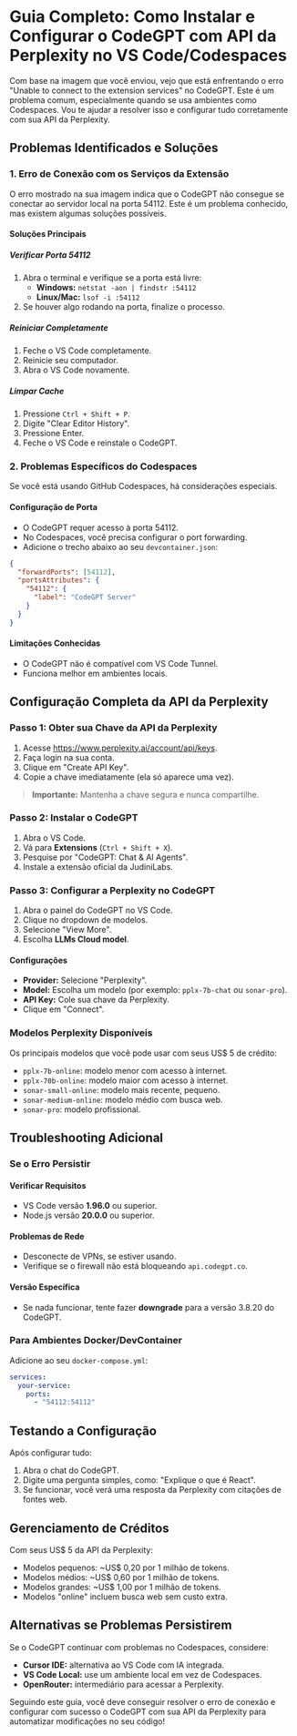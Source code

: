 # Guia Completo: Como Instalar e Configurar o CodeGPT com API da Perplexity no VS Code/Codespaces

Com base na imagem que você enviou, vejo que está enfrentando o erro "Unable to connect to the extension services" no CodeGPT. Este é um problema comum, especialmente quando se usa ambientes como Codespaces. Vou te ajudar a resolver isso e configurar tudo corretamente com sua API da Perplexity.

## Problemas Identificados e Soluções

### 1. Erro de Conexão com os Serviços da Extensão

O erro mostrado na sua imagem indica que o CodeGPT não consegue se conectar ao servidor local na porta 54112. Este é um problema conhecido, mas existem algumas soluções possíveis.

#### Soluções Principais

##### Verificar Porta 54112

1. Abra o terminal e verifique se a porta está livre:
   - **Windows:** `netstat -aon | findstr :54112`
   - **Linux/Mac:** `lsof -i :54112`
2. Se houver algo rodando na porta, finalize o processo.

##### Reiniciar Completamente

1. Feche o VS Code completamente.
2. Reinicie seu computador.
3. Abra o VS Code novamente.

##### Limpar Cache

1. Pressione `Ctrl + Shift + P`.
2. Digite "Clear Editor History".
3. Pressione Enter.
4. Feche o VS Code e reinstale o CodeGPT.

### 2. Problemas Específicos do Codespaces

Se você está usando GitHub Codespaces, há considerações especiais.

#### Configuração de Porta

- O CodeGPT requer acesso à porta 54112.
- No Codespaces, você precisa configurar o port forwarding.
- Adicione o trecho abaixo ao seu `devcontainer.json`:

```json
{
  "forwardPorts": [54112],
  "portsAttributes": {
    "54112": {
      "label": "CodeGPT Server"
    }
  }
}
```

#### Limitações Conhecidas

- O CodeGPT não é compatível com VS Code Tunnel.
- Funciona melhor em ambientes locais.

## Configuração Completa da API da Perplexity

### Passo 1: Obter sua Chave da API da Perplexity

1. Acesse <https://www.perplexity.ai/account/api/keys>.
2. Faça login na sua conta.
3. Clique em "Create API Key".
4. Copie a chave imediatamente (ela só aparece uma vez).

> **Importante:** Mantenha a chave segura e nunca compartilhe.

### Passo 2: Instalar o CodeGPT

1. Abra o VS Code.
2. Vá para **Extensions** (`Ctrl + Shift + X`).
3. Pesquise por "CodeGPT: Chat & AI Agents".
4. Instale a extensão oficial da JudiniLabs.

### Passo 3: Configurar a Perplexity no CodeGPT

1. Abra o painel do CodeGPT no VS Code.
2. Clique no dropdown de modelos.
3. Selecione "View More".
4. Escolha **LLMs Cloud model**.

#### Configurações

- **Provider:** Selecione "Perplexity".
- **Model:** Escolha um modelo (por exemplo: `pplx-7b-chat` ou `sonar-pro`).
- **API Key:** Cole sua chave da Perplexity.
- Clique em "Connect".

### Modelos Perplexity Disponíveis

Os principais modelos que você pode usar com seus US$ 5 de crédito:

- `pplx-7b-online`: modelo menor com acesso à internet.
- `pplx-70b-online`: modelo maior com acesso à internet.
- `sonar-small-online`: modelo mais recente, pequeno.
- `sonar-medium-online`: modelo médio com busca web.
- `sonar-pro`: modelo profissional.

## Troubleshooting Adicional

### Se o Erro Persistir

#### Verificar Requisitos

- VS Code versão **1.96.0** ou superior.
- Node.js versão **20.0.0** ou superior.

#### Problemas de Rede

- Desconecte de VPNs, se estiver usando.
- Verifique se o firewall não está bloqueando `api.codegpt.co`.

#### Versão Específica

- Se nada funcionar, tente fazer **downgrade** para a versão 3.8.20 do CodeGPT.

### Para Ambientes Docker/DevContainer

Adicione ao seu `docker-compose.yml`:

```yaml
services:
  your-service:
    ports:
      - "54112:54112"
```

## Testando a Configuração

Após configurar tudo:

1. Abra o chat do CodeGPT.
2. Digite uma pergunta simples, como: "Explique o que é React".
3. Se funcionar, você verá uma resposta da Perplexity com citações de fontes web.

## Gerenciamento de Créditos

Com seus US$ 5 da API da Perplexity:

- Modelos pequenos: ~US$ 0,20 por 1 milhão de tokens.
- Modelos médios: ~US$ 0,60 por 1 milhão de tokens.
- Modelos grandes: ~US$ 1,00 por 1 milhão de tokens.
- Modelos "online" incluem busca web sem custo extra.

## Alternativas se Problemas Persistirem

Se o CodeGPT continuar com problemas no Codespaces, considere:

- **Cursor IDE:** alternativa ao VS Code com IA integrada.
- **VS Code Local:** use um ambiente local em vez de Codespaces.
- **OpenRouter:** intermediário para acessar a Perplexity.

Seguindo este guia, você deve conseguir resolver o erro de conexão e configurar com sucesso o CodeGPT com sua API da Perplexity para automatizar modificações no seu código!
